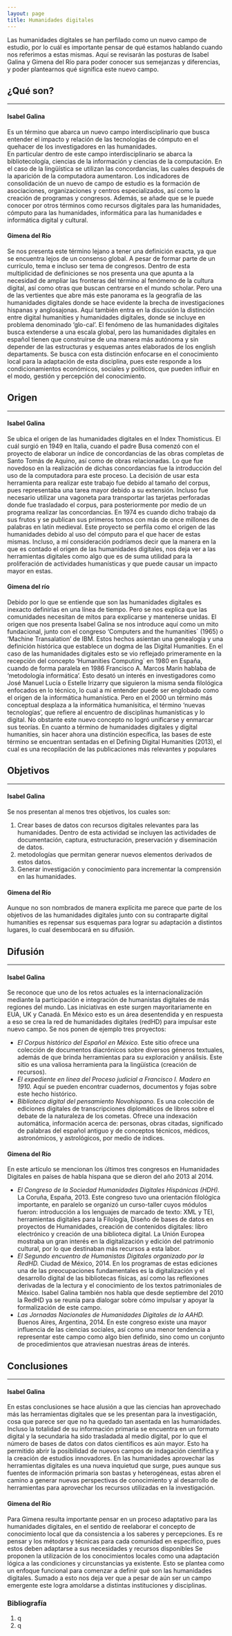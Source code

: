 ```yaml
---
layout: page
title: Humanidades digitales
---
```

Las humanidades digitales se han perfilado como un nuevo campo de estudio, por lo cuál es importante pensar de qué estamos hablando cuando nos referimos a estas mismas. Aquí se  revisarán las posturas de Isabel Galina y Gimena del Río para poder conocer sus semejanzas y diferencias, y poder plantearnos qué significa este nuevo campo.

## ¿Qué son? 
***
#### Isabel Galina
Es un término que abarca un nuevo campo interdisciplinario que busca entender el impacto y relación de las tecnologías de cómputo en el quehacer de los investigadores en las humanidades.  
En particular dentro de este campo interdisciplinario se abarca la bibliotecología, ciencias de la información y ciencias de la computación. En el caso de la lingüística se utilizan las concordancias, las cuales después de la aparición de la computadora aumentaron.
Los indicadores de consolidación de un nuevo de campo de estudio es la formación de asociaciones, organizaciones y centros especializados, así como la creación de programas y congresos. 
Además, se añade que se le puede conocer por otros términos como recursos digitales para las humanidades, cómputo para las humanidades, informática para las humanidades e informática digital y cultural.

#### Gimena del Río 
Se nos presenta este término lejano a tener una definición exacta, ya que se encuentra lejos de un consenso global. A pesar de formar parte de un currículo, tema e incluso ser tema de congresos. Dentro de esta multiplicidad de definiciones se nos presenta una que apunta a la necesidad de ampliar las fronteras del término al fenómeno de la cultura digital, así como otras que buscan centrarse en el mundo scholar. 
Pero una de las vertientes que abre más este panorama es la geografía de las humanidades digitales donde se hace evidente la brecha de investigaciones hispanas y anglosajonas.  Aquí también entra en la discusión la distinción entre digital humanities y humanidades digitales, donde se incluye en problema denominado ‘glo-cal’. El fenómeno de las humanidades digitales busca extenderse a una escala global, pero las humanidades digitales en español tienen que construirse de una manera más autónoma y sin depender de las estructuras y esquemas antes elaborados de los english departaments. Se busca con esta distinción enfocarse en el conocimiento local para la adaptación de esta disciplina, pues este responde a los condicionamientos económicos, sociales y políticos, que pueden influir en el modo, gestión y percepción del conocimiento.

## Origen 
***
#### Isabel Galina
Se ubica el origen de las humanidades digitales en el Index Thomisticus. El cuál surgió en 1949 en Italia, cuando el padre Busa comenzó con el proyecto de elaborar un índice de
concordancias de las obras completas de Santo Tomás de Aquino, así como de obras relacionadas. Lo que fue novedoso en la realización de dichas concordancias fue la introducción
del uso de la computadora para este proceso. La decisión de usar esta herramienta para realizar este trabajo fue debido al tamaño del corpus, pues representaba una tarea mayor
debido a su extensión. Incluso fue necesario utilizar una vagoneta para transportar las tarjetas perforadas donde fue trasladado el corpus, para posteriormente por medio de un
programa realizar las concordancias. 
En 1974 es cuando dicho trabajo da sus frutos y se publican sus primeros tomos con más de once millones de palabras en latín medieval. Este proyecto se perfila como el origen de
las humanidades debido al uso del cómputo para el que hacer de estas mismas.  Incluso, a mí consideración podríamos decir que la manera en la que es contado el origen de las
humanidades digitales, nos deja ver a las herramientas digitales como algo que es de suma utilidad para la proliferación de actividades humanísticas y que puede causar un
impacto mayor en estas. 

#### Gimena del río 
Debido por lo que se entiende que son las humanidades digitales es inexacto definirlas en una línea de tiempo. Pero se nos explica que las comunidades necesitan de mitos para
explicarse y mantenerse unidas.
El origen que nos presenta Isabel Galina se nos introduce aquí como un mito fundacional, junto con el congreso ‘Computers and the humanities´ (1965) o ‘Machine Transalation’ de
IBM. Estos hechos asientan una genealogía y una definición histórica que establece un dogma de las Digital Humanities. 
En el caso de las humanidades digitales esto se vio reflejado primeramente en la recepción del concepto ‘Humanities Computing´ en 1980 en España, cuando de forma paralela en
1986 Francisco A. Marcos Marín hablaba de ‘metodología informática’. Esto desató un interés en investigadores como José Manuel Lucía o Estelle Irizarry que siguieron la misma
senda filológica enfocados en lo técnico, lo cual a mí entender puede ser englobado como el origen de la informática humanística. Pero en el 2000 un término más conceptual
desplaza a la informática humanísitica, el término ‘nuevas tecnologías’, que refiere al encuentro de disciplinas humanísticas y lo digital. No obstante este nuevo concepto no
logró unificarse y enmarcar sus teorías. 
En cuanto a término de humanidades digitales y digital humanities, sin hacer ahora una distinción específica, las bases de este término se encuentran sentadas en el Defining
Digital Humanities (2013), el cual es una recopilación de las publicaciones más relevantes y populares

## Objetivos
***
#### Isabel Galina 
Se nos presentan al menos tres objetivos, los cuales son:
1. Crear bases de datos con recursos digitales relevantes para las humanidades. Dentro de esta actividad se incluyen las actividades de documentación, captura, estructuración, preservación y diseminación de datos.
2. metodologías que permitan generar nuevos elementos derivados de estos datos. 
3. Generar investigación y conocimiento para incrementar la comprensión en las humanidades. 

#### Gimena del Río 
Aunque no son nombrados de manera explícita me parece que parte de los objetivos de las humanidades digitales junto con su contraparte digital humanities es repensar sus
esquemas para lograr su adaptación a distintos lugares, lo cual desembocará en su difusión. 

## Difusión 
***
#### Isabel Galina 
Se reconoce que uno de los retos actuales es la internacionalización mediante la participación e integración de humanistas digitales de más regiones del mundo. 
Las iniciativas en este surgen mayoritariamente en EUA, UK y Canadá. En México esto es un área desentendida y en respuesta a eso se crea la red de humanidades digitales (redHD)
para impulsar este nuevo campo. 
Se nos ponen de ejemplo tres proyectos: 
 - *El Corpus histórico del Español en México.*
Este sitio ofrece una colección de documentos diacrónicos sobre diversos géneros textuales, además de que brinda herramientas para su exploración y análisis. Este sitio es una
valiosa herramienta para la lingüística (creación de recursos). 
 - *El expediente en línea del Proceso judicial a Francisco I. Madero en 1910.*
Aquí se pueden encontrar cuadernos, documentos y fojas sobre este hecho histórico.
 - *Biblioteca digital del pensamiento Novohispano.*
Es una colección de ediciones digitales de transcripciones diplomáticos de libros sobre el debate de la naturaleza de los cometas. Ofrece una indexación automática, información
acerca de: personas, obras citadas, significado de palabras del español antiguo y de conceptos técnicos, médicos, astronómicos, y astrológicos, por medio de índices.

#### Gimena del Río 
En este artículo se mencionan los últimos tres congresos en Humanidades Digitales en países de habla hispana que se dieron del año 2013 al 2014. 
 - *El Congreso de la Sociedad Humanidades Digitales Hispánicas (HDH).* La Coruña, España, 2013. 
Este congreso tuvo una orientación filológica importante, en paralelo se organizó un curso-taller cuyos módulos fueron: introducción a los lenguajes de
marcado de texto: XML y TEI, herramientas digitales para la Filología, Diseño de bases de datos en proyectos de Humanidades, creación de contenidos digitales: libro electrónico
y creación de una biblioteca digital.
La Unión Europea mostraba un gran interés en la digitalización y edición del patrimonio cultural, por lo que destinaban más recursos a esta
labor. 
 - *El Segundo encuentro de Humanistas Digitales organizado por la RedHD.* Ciudad de México, 2014.
En los programas de estas ediciones una de las preocupaciones fundamentales es la digitalización y el desarrollo digital de las bibliotecas físicas, así como las reflexiones
derivadas de la lectura y el conocimiento de los textos patrimoniales de México. 
Isabel Galina también nos habla que desde septiembre del 2010 la RedHD ya se reunía para dialogar sobre cómo impulsar y apoyar la formalización de este campo. 
 - *Las Jornadas Nacionales de Humanidades Digitales de la AAHD.* Buenos Aires, Argentina, 2014.
En este congreso existe una mayor influencia de las ciencias sociales, así como una menor tendencia a representar este campo como algo bien definido, sino como un conjunto de
procedimientos que atraviesan nuestras áreas de interés. 

## Conclusiones 
***
#### Isabel Galina 
En estas conclusiones se hace alusión a que las ciencias han aprovechado más las herramientas digitales que se les presentan para la investigación, cosa que parece ser que no ha
quedado tan asentada en las humanidades. Incluso la totalidad de su información primaria se encuentra en un formato digital y la secundaria ha sido trasladada al medio digital,
por lo que el número de bases de datos con datos científicos es aún mayor.
Esto ha permitido abrir la posibilidad de nuevos campos de indagación científica y la creación de estudios innovadores.
En las humanidades aprovechar las herramientas digitales es una nueva inquietud que surge, pues aunque sus fuentes de información primaria son bastas y heterogéneas, estas abren
el camino a generar nuevas perspectivas de conocimiento y al desarrollo de herramientas para aprovechar los recursos utilizadas en la investigación. 

#### Gimena del Río 
Para Gimena resulta importante pensar en un proceso adaptativo para las humanidades digitales, en el sentido de reelaborar el concepto de conocimiento local que da consistencia
a los saberes y percepciones. Es re pensar y los métodos y técnicas para cada comunidad en específico, pues estos deben adaptarse a sus necesidades y recursos disponibles
Se proponen la utilización de los conocimientos locales como una adaptación lógica a las condiciones y circunstancias ya existente. Esto se plantea como un enfoque funcional
para comenzar a definir qué son las humanidades digitales. 
Sumado a esto nos deja ver que a pesar de aún ser un campo emergente este logra amoldarse a distintas instituciones y disciplinas. 

### Bibliografía 
1. q
2. q



 









